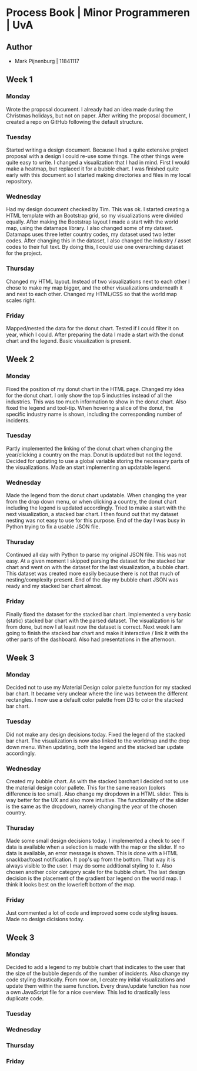 # Process Book  | Minor Programmeren | UvA
## Author
* Mark Pijnenburg | 11841117

## Week 1
### Monday
Wrote the proposal document. I already had an idea made during the Christmas holidays, but not on paper. After writing the proposal document, I created a repo on GitHub following the default structure.

### Tuesday
Started writing a design document. Because I had a quite extensive project proposal with a design I could re-use some things. The other things were quite easy to write. I changed a visualization that I had in mind. First I would make a heatmap, but replaced it for a bubble chart. I was finished quite early with this document so I started making directories and files in my local repository.

### Wednesday
Had my design document checked by Tim. This was ok. I started creating a HTML template with an  Bootstrap grid, so my visualizations were divided equally. After making the Bootstrap layout I made a start with the world map, using the datamaps library. I also changed some of my dataset. Datamaps uses three letter country codes, my dataset used two letter codes. After changing this in the dataset, I also changed the industry / asset codes to their full text. By doing this, I could use one overarching dataset for the project.

### Thursday
Changed my HTML layout. Instead of two visualizations next to each other I chose to make my map bigger, and the other visualizations underneath it and next to each other. Changed my HTML/CSS so that the world map scales right.

### Friday
Mapped/nested the data for the donut chart. Tested if I could filter it on year, which I could. After preparing the data I made a start with the donut chart and the legend. Basic visualization is present.

## Week 2
### Monday
Fixed the position of my donut chart in the HTML page. Changed my idea for the donut chart. I only show the top 5 industries instead of all the industries. This was too much information to show in the donut chart. Also fixed the legend and tool-tip. When hovering a slice of the donut, the specific industry name is shown, including the corresponding number of incidents.

### Tuesday

Partly implemented the linking of the donut chart when changing the year/clicking a country on the map. Donut is updated but not the legend. Decided for updating to use a global variable storing the necessary parts of the visualizations. Made an start implementing an updatable legend.

### Wednesday
Made the legend from the donut chart updatable. When changing the year from the drop down menu, or when clicking a country, the donut chart including the legend is updated accordingly. Tried to make a start with the next visualization, a stacked bar chart. I then found out that my dataset nesting was not easy to use for this purpose. End of the day I was busy in Python trying to fix a usable JSON file.

### Thursday
Continued all day with Python to parse my original JSON file. This was not easy. At a given moment I skipped parsing the dataset for the stacked bar chart and went on with the dataset for the last visualization, a bubble chart. This dataset was created more easily because there is not that much of nesting/complexity present. End of the day my bubble chart JSON was ready and my stacked bar chart almost.

### Friday
Finally fixed the dataset for the stacked bar chart. Implemented a very basic (static) stacked bar chart with the parsed dataset. The visualization is far from done, but now I at least now the dataset is correct. Next week I am going to finish the stacked bar chart and make it interactive / link it with the other parts of the dashboard. Also had presentations in the afternoon.

## Week 3
### Monday
Decided not to use my Material Design color palette function for my stacked bar chart. It became very unclear where the line was between the different rectangles. I now use a default color palette from D3 to color the stacked bar chart.

### Tuesday
Did not make any design decisions today. Fixed the legend of the stacked bar chart. The visualization is now also linked to the worldmap and the drop down menu. When updating, both the legend and the stacked bar update accordingly.

### Wednesday
Created my bubble chart. As with the stacked barchart I decided not to use the material design color pallete. This for the same reason (colors difference is too small). Also change my dropdown in a HTML slider. This is way better for the UX and also more intuitive. The functionality of the slider is the same as the dropdown, namely changing the year of the chosen country.

### Thursday
Made some small design decisions today. I implemented a check to see if data is available when a selection is made with the map or the slider. If no data is available, an error message is shown. This is done with a HTML snackbar/toast notification. It pop's up from the bottom. That way it is always visible to the user. I may do some additional styling to it. Also chosen another color category scale for the bubble chart. The last design decision is the placement of the gradient bar legend on the world map. I think it looks best on the lowerleft bottom of the map.

### Friday
Just commented a lot of code and improved some code styling issues. Made no design dicisions today.

## Week 3
### Monday
Decided to add a legend to my bubble chart that indicates to the user that the size of the bubble depends of the number of incidents. Also change my code styling drastically. From now on, I create my initial visualizations and update them within the same function. Every draw/update function has now a own JavaScript file for a nice overview. This led to drastically less duplicate code. 

### Tuesday

### Wednesday

### Thursday

### Friday
